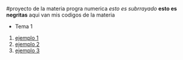 #proyecto de la materia progra numerica 
_esto es subrrayado_  **esto es negritas**
aqui van mis codigos de la materia

* Tema 1

1. [ejemplo 1](https://github.com/omargonzale/chanclas/blob/main/matriz_1.py)
2. [ejemplo 2](https://github.com/omargonzale/chanclas/blob/main/Diferenciacion.py)
3. [ejemplo 3](https://github.com/omargonzale/chanclas/blob/main/regla_falsa.py)
